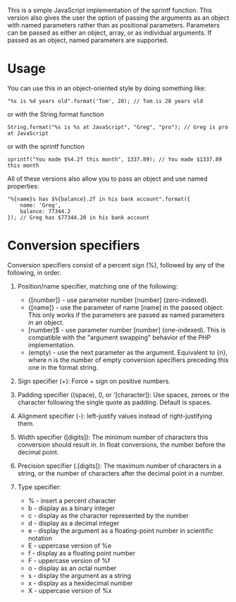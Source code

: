 
This is a simple JavaScript implementation of the sprintf function. This version
also gives the user the option of passing the arguments as an object with named
parameters rather than as positional parameters.  Parameters can be passed as
either an object, array, or as individual arguments. If passed as an object,
named parameters are supported.

# Usage

You can use this in an object-oriented style by doing something like:

    "%s is %d years old".format('Tom', 28); // Tom is 28 years old

or with the String.format function

    String.format("%s is %s at JavaScript", "Greg", "pro"); // Greg is pro at JavaScript

or with the sprintf function

    sprintf("You made $%4.2f this month", 1337.89); // You made $1337.89 this month

All of these versions also allow you to pass an object and use named properties:

    "%{name}s has $%{balance}.2f in his bank account".format({
        name: 'Greg',
        balance: 77344.2
    }); // Greg has $77344.20 in his bank account

# Conversion specifiers

Conversion specifiers consist of a percent sign (%), followed by any of the
following, in order.

1. Position/name specifier, matching one of the following:

    * {[number]} - use parameter number [number] (zero-indexed).
    * {[name]} - use the parameter of name [name] in the passed object.  This
        only works if the parameters are passed as named parameters in an
        object.
    * [number]$ - use parameter number [number] (one-indexed). This is
        compatible with the "argument swapping" behavior of the PHP
        implementation.
    * (empty) - use the next parameter as the argument. Equivalent to {n},
        where n is the number of empty conversion specifiers preceding this one
        in the format string.

2. Sign specifier (+): Force + sign on positive numbers.

3. Padding specifier ((space), 0, or '[character]): Use spaces, zeroes or the
character following the single quote as padding. Default is spaces.

4. Alignment specifier (-): left-justify values instead of right-justifying
them.

5. Width specifier ([digits]): The minimum number of characters this conversion
should result in. In float conversions, the number before the decimal point.

6. Precision specifier (.[digits]): The maximum number of characters in a
string, or the number of characters after the decimal point in a number.

7. Type specifier:

    * % - insert a percent character
    * b - display as a binary integer
    * c - display as the character represented by the number
    * d - display as a decimal integer
    * e - display the argument as a floating-point number in scientific notation
    * E - uppercase version of %e
    * f - display as a floating point number
    * F - uppercase version of %f
    * o - display as an octal number
    * s - display the argument as a string
    * x - display as a hexidecimal number
    * X - uppercase version of %x

